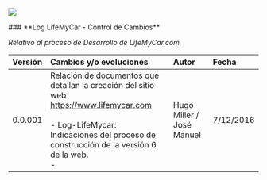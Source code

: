 <p align="left">
<img src="https://s13.postimg.org/bl787p213/Life_My_Car_Github.png">
</p>
### **Log LifeMyCar - Control de Cambios**

_Relativo al proceso de Desarrollo de LifeMyCar.com_






| Versión |Cambios y/o evoluciones |Autor|Fecha|
|:------------- |:---------------|:---------------|:---------------|
| 0.0.001    | Relación de documentos que detallan la creación del sitio web https://www.lifemycar.com</br></br>- Log-LifeMycar: Indicaciones del proceso de construcción de la versión 6 de la web.</br>- </br>|Hugo Miller / José Manuel|7/12/2016|
